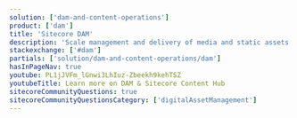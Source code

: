 ```yaml
---
solution: ['dam-and-content-operations']
product: ['dam']
title: 'Sitecore DAM'
description: 'Scale management and delivery of media and static assets'
stackexchange: ['#dam']
partials: ['solution/dam-and-content-operations/dam']
hasInPageNav: true
youtube: PL1jJVFm_lGnwi3LhIuz-Zbeekh9kehTSZ
youtubeTitle: Learn more on DAM & Sitecore Content Hub
sitecoreCommunityQuestions: true
sitecoreCommunityQuestionsCategory: ['digitalAssetManagement']
---
```

